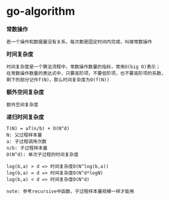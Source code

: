 # go-algorithm

**常数操作**

    若一个操作和数据量没有关系，每次都是固定时间内完成，叫做常数操作

**时间复杂度** 

    时间复杂度是一个算法流程中，常数操作数量的指标，常用O(big O)表示；
    在常数操作数量的表达式中，只要高阶项，不要低阶项，也不要高阶项的系数，
    剩下的部分记作f(N)，那么时间复杂度为O(f(N))

**额外空间复杂度**

    额外空间复杂度

**递归时间复杂度**

    T(N) = aT(n/b) + O(N^d) 
    N: 父过程样本量 
    a: 子过程调用次数 
    n/b: 子过程样本量 
    O(N^d): 单次子过程的时间复杂度 

    log(b,a) > d => 时间复杂度O(N^log(b,a))
    log(b,a) = d => 时间复杂度O(N^d*logN)
    log(b,a) < d => 时间复杂度O(N^d)

    note: 参考recursive中函数，子过程样本量规模一样才能用



